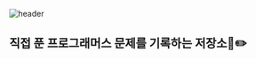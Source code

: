 ![header](https://capsule-render.vercel.app/api?type=venom&color=gradient&fontColor=666666&text=Hello!%20Programmers)
## 직접 푼 프로그래머스 문제를 기록하는 저장소🧐✏️
